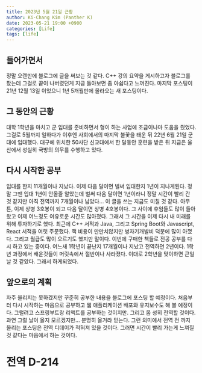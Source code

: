 ```yaml
---
title: 2023년 5월 21일 근황
author: Ki-Chang Kim (Panther K)
date: 2023-05-21 19:00 +0900
categories: [Life]
tags: [life]
---
```


## 들어가면서
정말 오랜만에 블로그에 글을 써보는 것 같다. C++ 강의 요약을 게시하고자 블로그를 팠는데 그걸로 끝이 나버렸던게 지금 돌아보면 좀 아쉽다고 느껴진다.
마지막 포스팅이 21년 12월 13일 이었으니 1년 5개월만에 올라오는 새 포스팅이다.

## 그 동안의 근황
대학 1학년을 마치고 군 입대를 준비하면서 형이 하는 사업에 조금이나마 도움을 줬었다. 그걸로 5월까지 일하다가 이후엔 사회에서의 마지막 불꽃을 태운 뒤 22년 6월 21일 군대에 입대했다.
대구에 위치한 50사단 신교대에서 한 달동안 훈련을 받은 뒤 지금은 울산에서 성실히 국방의 의무를 수행하고 있다.

## 다시 시작한 공부
입대를 한지 11개월이나 지났다. 이제 다음 달이면 벌써 입대한지 1년이 지나게된다. 정말 그땐 입대 1년이 안올줄 알았는데 벌써 다음 달이면 1년이라니 정말 시간이 빨리 간 것 같지만 아직 전역까지 7개월이나 남았다... 이 글을 쓰는 지금도 미칠 것 같다.
아무튼, 이제 상병 3호봉이 되고 다음 달이면 상병 4호봉이다. 그 사이에 후임들도 많이 들아왔고 이제 어느정도 여유로운 시간도 많아졌다. 그래서 그 시간을 이제 다시 내 미래를 위해 투자하기로 했다.
최근에 C++ 서적과 Java, 그리고 Spring Boot와 Javascript, React 서적을 여럿 주문했다. 책 비용이 만만치않지만 병자기개발비 덕분에 많이 아꼈다. 그리고 월급도 많이 오르기도 했지만 말이다.
이번에 구매한 책들로 전공 공부를 다시 하고 있는 중이다. 어느새 1학년이 끝난지 17개월이나 지났고 전역하면 2년이다. 1학년 과정에서 배운것들이 머릿속에서 절반이나 사라졌다. 이대로 2학년을 맞이하면 큰일날 것 같았다. 그래서 하게되었다.

## 앞으로의 계획
자주 올리지는 못하겠지만 꾸준히 공부한 내용을 블로그에 포스팅 할 예정이다. 처음부터 다시 시작하는 마음으로 공부하고 웹 애플리케이션 배포와 유지보수도 해 볼 예정이다. 그럴려고 스프링부트랑 리액트를 공부하는 것이지만.
그리고 몸 성히 전역할 것이다. 과연 그럴 날이 올지 모르겠지만... 분명히 올거라 믿는다.
그런 의미에서 전역 전 까지 올리는 포스팅은 전역 디데이가 적혀져 있을 것이다. 그러면 시간이 빨리 가는게 느껴질 것 같다는 마음에서 하는 것이다.

#  전역 D-214